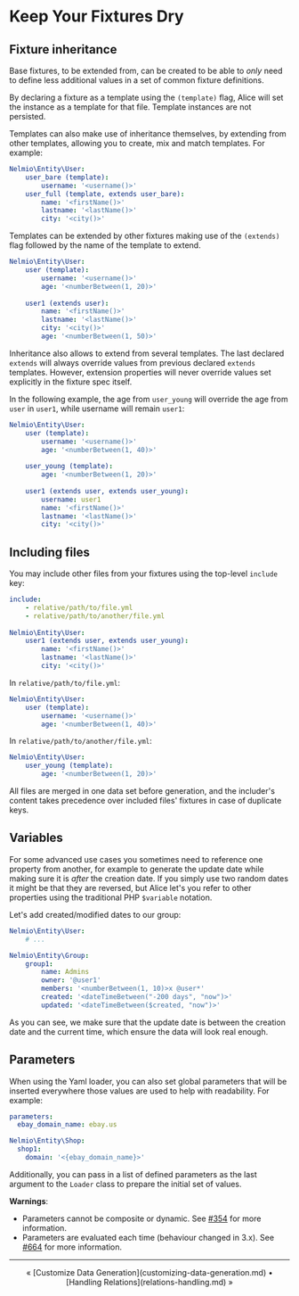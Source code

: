 # Keep Your Fixtures Dry

## Fixture inheritance

Base fixtures, to be extended from, can be created to be able to *only* need
to define less additional values in a set of common fixture definitions.

By declaring a fixture as a template using the `(template)` flag, Alice will set
the instance as a template for that file. Template instances are not persisted.

Templates can also make use of inheritance themselves, by extending from other
templates, allowing you to create, mix and match templates. For example:

```yaml
Nelmio\Entity\User:
    user_bare (template):
        username: '<username()>'
    user_full (template, extends user_bare):
        name: '<firstName()>'
        lastname: '<lastName()>'
        city: '<city()>'
```

Templates can be extended by other fixtures making use of the `(extends)` flag
followed by the name of the template to extend.

```yaml
Nelmio\Entity\User:
    user (template):
        username: '<username()>'
        age: '<numberBetween(1, 20)>'
        
    user1 (extends user):
        name: '<firstName()>'
        lastname: '<lastName()>'
        city: '<city()>'
        age: '<numberBetween(1, 50)>'
```

Inheritance also allows to extend from several templates. The last declared `extends`
will always override values from previous declared `extends` templates. However,
extension properties will never override values set explicitly in the fixture spec
itself.

In the following example, the age from `user_young` will override the age from `user`
in `user1`, while username will remain `user1`:

```yaml
Nelmio\Entity\User:
    user (template):
        username: '<username()>'
        age: '<numberBetween(1, 40)>'
        
    user_young (template):
        age: '<numberBetween(1, 20)>'
        
    user1 (extends user, extends user_young):
        username: user1
        name: '<firstName()>'
        lastname: '<lastName()>'
        city: '<city()>'
```


## Including files

You may include other files from your fixtures using the top-level `include` key:

```yaml
include:
    - relative/path/to/file.yml
    - relative/path/to/another/file.yml
    
Nelmio\Entity\User:
    user1 (extends user, extends user_young):
        name: '<firstName()>'
        lastname: '<lastName()>'
        city: '<city()>'
```

In `relative/path/to/file.yml`:

```yaml
Nelmio\Entity\User:
    user (template):
        username: '<username()>'
        age: '<numberBetween(1, 40)>'
```

In `relative/path/to/another/file.yml`:

```yaml
Nelmio\Entity\User:
    user_young (template):
        age: '<numberBetween(1, 20)>'
```

All files are merged in one data set before generation, and the includer's content
takes precedence over included files' fixtures in case of duplicate keys.


## Variables

For some advanced use cases you sometimes need to reference one property
from another, for example to generate the update date while making sure
it is *after* the creation date. If you simply use two random dates it might
be that they are reversed, but Alice let's you refer to other properties
using the traditional PHP `$variable` notation.

Let's add created/modified dates to our group:

```yaml
Nelmio\Entity\User:
    # ...

Nelmio\Entity\Group:
    group1:
        name: Admins
        owner: '@user1'
        members: '<numberBetween(1, 10)>x @user*'
        created: '<dateTimeBetween("-200 days", "now")>'
        updated: '<dateTimeBetween($created, "now")>'
```

As you can see, we make sure that the update date is between the creation
date and the current time, which ensure the data will look real enough.


## Parameters

When using the Yaml loader, you can also set global parameters that will be inserted everywhere those values are used to help with readability. For example:

```yaml
parameters:
  ebay_domain_name: ebay.us

Nelmio\Entity\Shop:
  shop1:
    domain: '<{ebay_domain_name}>'
```

Additionally, you can pass in a list of defined parameters as the last argument to the `Loader` class to prepare the initial set of values.


**Warnings**: 

- Parameters cannot be composite or dynamic. See [#354](https://github.com/nelmio/alice/issues/354) for more
information.
- Parameters are evaluated each time (behaviour changed in 3.x). See [#664](https://github.com/nelmio/alice/issues/664)
for more information.


<hr />

<div style="text-align: center">
« [Customize Data Generation](customizing-data-generation.md) • [Handling Relations](relations-handling.md) »
</div>
